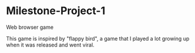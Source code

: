 # Milestone-Project-1
Web browser game

This game is inspired by "flappy bird", a game that I played a lot growing up when it was released and went viral.